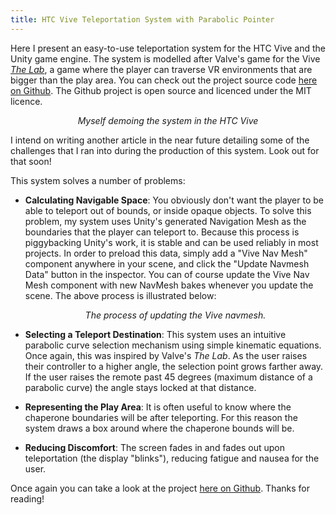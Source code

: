 ```yaml
---
title: HTC Vive Teleportation System with Parabolic Pointer
---
```


Here I present an easy-to-use teleportation system for the HTC Vive and the Unity game engine. The system is modelled
after Valve&#39;s game for the Vive [*The Lab*](http://store.steampowered.com/app/450390/), a game where the player can
traverse VR environments that are bigger than the play area.  You can check out the project source code
[here on Github](https://github.com/Flafla2/Vive-Teleporter).  The Github project is open source and licenced under the MIT
licence.

<div style="max-width:750px;display:block;margin:0 auto;">
    <div class="gfyitem" data-autoplay="true" data-responsive="true" data-id="HonorableComplexCutworm"></div>
</div>
<p style="text-align: center">
    <i>Myself demoing the system in the HTC Vive</i>
</p>

I intend on writing another article in the near future detailing some of the challenges that I ran into during the production
of this system.  Look out for that soon!

<!--break-->

This system solves a number of problems:

* **Calculating Navigable Space**: You obviously don't want the player to be able to teleport out of bounds, or inside
   opaque objects.  To solve this problem, my system uses Unity's generated Navigation Mesh as the boundaries that the
   player can teleport to.  Because this process is piggybacking Unity's work, it is stable and can be used reliably
   in most projects.  In order to preload this data, simply add a "Vive Nav Mesh" component anywhere in your scene, and
   click the "Update Navmesh Data" button in the inspector.  You can of course update the Vive Nav Mesh component with
   new NavMesh bakes whenever you update the scene.  The above process is illustrated below:
   
   <div style="max-width:750px;display:block;margin:0 auto;">
      <div class="gfyitem" data-autoplay="true" data-responsive="true" data-id="SorrowfulThriftyAfricanpiedkingfisher"></div>
   </div>
  <p style="text-align: center">
      <i>The process of updating the Vive navmesh.</i>
  </p>
* **Selecting a Teleport Destination**: This system uses an intuitive parabolic curve selection mechanism using simple
  kinematic equations.  Once again, this was inspired by Valve's *The Lab*.  As the user raises their controller to a higher
  angle, the selection point grows farther away.  If the user raises the remote past 45 degrees (maximum distance of a parabolic
  curve) the angle stays locked at that distance.
* **Representing the Play Area**: It is often useful to know where the chaperone boundaries will be after teleporting.  For
  this reason the system draws a box around where the chaperone bounds will be.
* **Reducing Discomfort**: The screen fades in and fades out upon teleportation (the display "blinks"), reducing fatigue
  and nausea for the user.

Once again you can take a look at the project [here on Github](https://github.com/Flafla2/Vive-Teleporter).  Thanks for
reading!